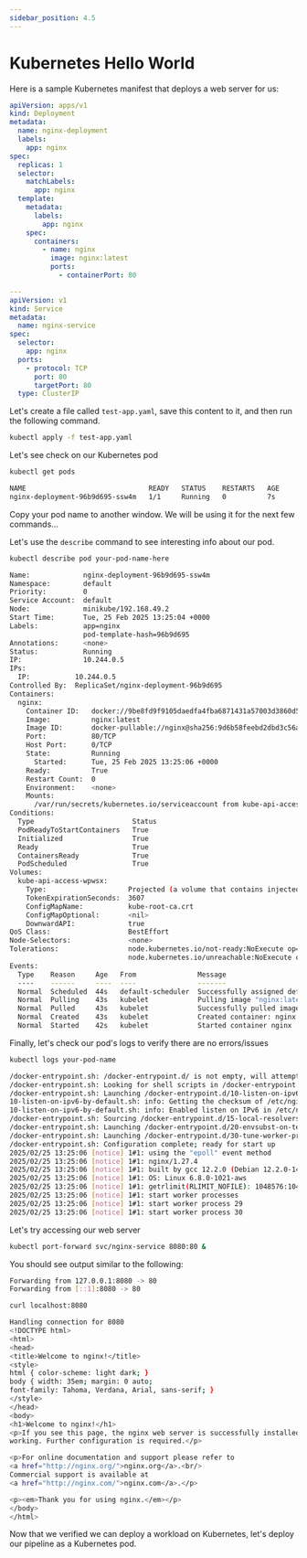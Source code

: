 ```yaml
---
sidebar_position: 4.5
---
```


# Kubernetes Hello World

Here is a sample Kubernetes manifest that deploys a web server for us:
```yaml
apiVersion: apps/v1
kind: Deployment
metadata:
  name: nginx-deployment
  labels:
    app: nginx
spec:
  replicas: 1
  selector:
    matchLabels:
      app: nginx
  template:
    metadata:
      labels:
        app: nginx
    spec:
      containers:
        - name: nginx
          image: nginx:latest
          ports:
            - containerPort: 80

---
apiVersion: v1
kind: Service
metadata:
  name: nginx-service
spec:
  selector:
    app: nginx
  ports:
    - protocol: TCP
      port: 80
      targetPort: 80
  type: ClusterIP

```

Let's create a file called `test-app.yaml`, save this content to it, and then run the following command.

```bash
kubectl apply -f test-app.yaml
```

Let's see check on our Kubernetes pod

```bash
kubectl get pods
```

```bash title="Sample Output"
NAME                              READY   STATUS    RESTARTS   AGE
nginx-deployment-96b9d695-ssw4m   1/1     Running   0          7s
```

Copy your pod name to another window. We will be using it for the next few commands...

Let's use the `describe` command to see interesting info about our pod.

```bash
kubectl describe pod your-pod-name-here
```

```bash title="Sample Output"
Name:             nginx-deployment-96b9d695-ssw4m
Namespace:        default
Priority:         0
Service Account:  default
Node:             minikube/192.168.49.2
Start Time:       Tue, 25 Feb 2025 13:25:04 +0000
Labels:           app=nginx
                  pod-template-hash=96b9d695
Annotations:      <none>
Status:           Running
IP:               10.244.0.5
IPs:
  IP:           10.244.0.5
Controlled By:  ReplicaSet/nginx-deployment-96b9d695
Containers:
  nginx:
    Container ID:   docker://9be8fd9f9105daedfa4fba6871431a57003d3860d5df23c6dd987d8900893cc1
    Image:          nginx:latest
    Image ID:       docker-pullable://nginx@sha256:9d6b58feebd2dbd3c56ab5853333d627cc6e281011cfd6050fa4bcf2072c9496
    Port:           80/TCP
    Host Port:      0/TCP
    State:          Running
      Started:      Tue, 25 Feb 2025 13:25:06 +0000
    Ready:          True
    Restart Count:  0
    Environment:    <none>
    Mounts:
      /var/run/secrets/kubernetes.io/serviceaccount from kube-api-access-wpwsx (ro)
Conditions:
  Type                        Status
  PodReadyToStartContainers   True 
  Initialized                 True 
  Ready                       True 
  ContainersReady             True 
  PodScheduled                True 
Volumes:
  kube-api-access-wpwsx:
    Type:                    Projected (a volume that contains injected data from multiple sources)
    TokenExpirationSeconds:  3607
    ConfigMapName:           kube-root-ca.crt
    ConfigMapOptional:       <nil>
    DownwardAPI:             true
QoS Class:                   BestEffort
Node-Selectors:              <none>
Tolerations:                 node.kubernetes.io/not-ready:NoExecute op=Exists for 300s
                             node.kubernetes.io/unreachable:NoExecute op=Exists for 300s
Events:
  Type    Reason     Age   From               Message
  ----    ------     ----  ----               -------
  Normal  Scheduled  44s   default-scheduler  Successfully assigned default/nginx-deployment-96b9d695-ssw4m to minikube
  Normal  Pulling    43s   kubelet            Pulling image "nginx:latest"
  Normal  Pulled     43s   kubelet            Successfully pulled image "nginx:latest" in 225ms (225ms including waiting). Image size: 191998640 bytes.
  Normal  Created    43s   kubelet            Created container: nginx
  Normal  Started    42s   kubelet            Started container nginx
```

Finally, let's check our pod's logs to verify there are no errors/issues

```bash
kubectl logs your-pod-name
```

```bash title="Sample Output"
/docker-entrypoint.sh: /docker-entrypoint.d/ is not empty, will attempt to perform configuration
/docker-entrypoint.sh: Looking for shell scripts in /docker-entrypoint.d/
/docker-entrypoint.sh: Launching /docker-entrypoint.d/10-listen-on-ipv6-by-default.sh
10-listen-on-ipv6-by-default.sh: info: Getting the checksum of /etc/nginx/conf.d/default.conf
10-listen-on-ipv6-by-default.sh: info: Enabled listen on IPv6 in /etc/nginx/conf.d/default.conf
/docker-entrypoint.sh: Sourcing /docker-entrypoint.d/15-local-resolvers.envsh
/docker-entrypoint.sh: Launching /docker-entrypoint.d/20-envsubst-on-templates.sh
/docker-entrypoint.sh: Launching /docker-entrypoint.d/30-tune-worker-processes.sh
/docker-entrypoint.sh: Configuration complete; ready for start up
2025/02/25 13:25:06 [notice] 1#1: using the "epoll" event method
2025/02/25 13:25:06 [notice] 1#1: nginx/1.27.4
2025/02/25 13:25:06 [notice] 1#1: built by gcc 12.2.0 (Debian 12.2.0-14) 
2025/02/25 13:25:06 [notice] 1#1: OS: Linux 6.8.0-1021-aws
2025/02/25 13:25:06 [notice] 1#1: getrlimit(RLIMIT_NOFILE): 1048576:1048576
2025/02/25 13:25:06 [notice] 1#1: start worker processes
2025/02/25 13:25:06 [notice] 1#1: start worker process 29
2025/02/25 13:25:06 [notice] 1#1: start worker process 30
```

Let's try accessing our web server
```bash
kubectl port-forward svc/nginx-service 8080:80 &
```
You should see output similar to the following:

```bash title="Sample Output"
Forwarding from 127.0.0.1:8080 -> 80
Forwarding from [::1]:8080 -> 80
```

```bash
curl localhost:8080
```

```bash title="Sample Output"
Handling connection for 8080
<!DOCTYPE html>
<html>
<head>
<title>Welcome to nginx!</title>
<style>
html { color-scheme: light dark; }
body { width: 35em; margin: 0 auto;
font-family: Tahoma, Verdana, Arial, sans-serif; }
</style>
</head>
<body>
<h1>Welcome to nginx!</h1>
<p>If you see this page, the nginx web server is successfully installed and
working. Further configuration is required.</p>

<p>For online documentation and support please refer to
<a href="http://nginx.org/">nginx.org</a>.<br/>
Commercial support is available at
<a href="http://nginx.com/">nginx.com</a>.</p>

<p><em>Thank you for using nginx.</em></p>
</body>
</html>
```

Now that we verified we can deploy a workload on Kubernetes, let's deploy our pipeline as a Kubernetes pod.
